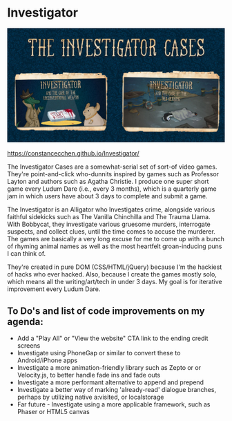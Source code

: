 # Investigator

![](./opengraph.jpg)

https://constancecchen.github.io/Investigator/

The Investigator Cases are a somewhat-serial set of sort-of video games. They're point-and-click who-dunnits inspired by games such as Professor Layton and authors such as Agatha Christie. I produce one super short game every Ludum Dare (i.e., every 3 months), which is a quarterly game jam in which users have about 3 days to complete and submit a game.

The Investigator is an Alligator who Investigates crime, alongside various faithful sidekicks such as The Vanilla Chinchilla and The Trauma Llama. With Bobbycat, they investigate various gruesome murders, interrogate suspects, and collect clues, until the time comes to accuse the murderer. The games are basically a very long excuse for me to come up with a bunch of rhyming animal names as well as the most heartfelt groan-inducing puns I can think of.

They're created in pure DOM (CSS/HTML/jQuery) because I'm the hackiest of hacks who ever hacked. Also, because I create the games mostly solo, which means all the writing/art/tech in under 3 days. My goal is for iterative improvement every Ludum Dare.

## To Do's and list of code improvements on my agenda:
- Add a "Play All" or "View the website" CTA link to the ending credit screens
- Investigate using PhoneGap or similar to convert these to Android/iPhone apps
- Investigate a more animation-friendly library such as Zepto or or Velocity.js, to better handle fade ins and fade outs
- Investigate a more performant alternative to append and prepend
- Investigate a better way of marking 'already-read' dialogue branches, perhaps by utilizing native a:visited, or localstorage
- Far future - Investigate using a more applicable framework, such as Phaser or HTML5 canvas
